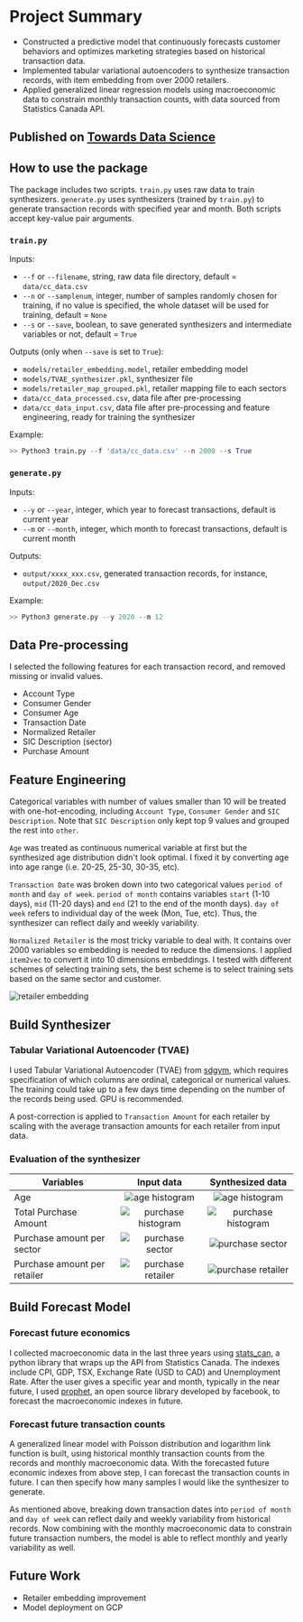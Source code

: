 # Project Summary

* Constructed a predictive model that continuously forecasts customer behaviors and optimizes marketing strategies based on historical transaction data.
* Implemented tabular variational autoencoders to synthesize transaction records, with item embedding from over 2000 retailers.
* Applied generalized linear regression models using macroeconomic data to constrain monthly transaction counts, with data sourced from Statistics Canada API.

## Published on [Towards Data Science](https://towardsdatascience.com/a-deep-learning-based-method-for-synthesizing-data-with-an-application-in-financial-transactions-9c3936423d9a)

## How to use the package

The package includes two scripts. `train.py` uses raw data to train synthesizers. `generate.py` uses synthesizers (trained by `train.py`) to generate transaction records with specified year and month. Both scripts accept key-value pair arguments.

### `train.py`

Inputs: 
  * `--f` or `--filename`, string, raw data file directory, default = `data/cc_data.csv`
  * `--n` or `--samplenum`, integer, number of samples randomly chosen for training, if no value is specified, the whole dataset will be used for training, default = `None`
  * `--s` or `--save`, boolean, to save generated synthesizers and intermediate variables or not, default = `True`
  
Outputs (only when `--save` is set to `True`):
  * `models/retailer_embedding.model`, retailer embedding model
  * `models/TVAE_synthesizer.pkl`, synthesizer file
  * `models/retailer_map_grouped.pkl`, retailer mapping file to each sectors
  * `data/cc_data_processed.csv`, data file after pre-processing
  * `data/cc_data_input.csv`, data file after pre-processing and feature engineering, ready for training the synthesizer
  
Example:
```python
>> Python3 train.py --f 'data/cc_data.csv' --n 2000 --s True
```

### `generate.py`

Inputs:
  * `--y` or `--year`, integer, which year to forecast transactions, default is current year
  * `--m` or `--month`, integer, which month to forecast transactions, default is current month
  
Outputs:
  * `output/xxxx_xxx.csv`, generated transaction records, for instance, `output/2020_Dec.csv`
  
Example:
```Python
>> Python3 generate.py --y 2020 --m 12
```

## Data Pre-processing

I selected the following features for each transaction record, and removed missing or invalid values.

* Account Type
* Consumer Gender
* Consumer Age
* Transaction Date
* Normalized Retailer
* SIC Description (sector)
* Purchase Amount

## Feature Engineering

Categorical variables with number of values smaller than 10 will be treated with one-hot-encoding, including `Account Type`, `Consumer Gender` and `SIC Description`. Note that `SIC Description` only kept top 9 values and grouped the rest into `other`.

`Age` was treated as continuous numerical variable at first but the synthesized age distribution didn't look optimal. I fixed it by converting age into age range (i.e. 20-25, 25-30, 30-35, etc).

`Transaction Date` was broken down into two categorical values `period of month` and `day of week`. `period of month` contains variables `start` (1-10 days), `mid` (11-20 days) and `end` (21 to the end of the month days). `day of week` refers to individual day of the week (Mon, Tue, etc). Thus, the synthesizer can reflect daily and weekly variability. 

`Normalized Retailer` is the most tricky variable to deal with. It contains over 2000 variables so embedding is needed to reduce the dimensions. I applied `item2vec` to convert it into 10 dimensions embeddings. I tested with different schemes of selecting training sets, the best scheme is to select training sets based on the same sector and customer.

![retailer embedding](https://github.com/rui-zhang-ocean/Predict_Transactions/blob/master/experiments/figs/retailer2vec/exp_07_10emb.png "retailer embedding")

## Build Synthesizer

### Tabular Variational Autoencoder (TVAE)

I used Tabular Variational Autoencoder (TVAE) from [sdgym](https://github.com/sdv-dev/SDGym/blob/master/sdgym/synthesizers/tvae.py), which requires specification of which columns are ordinal, categorical or numerical values. The training could take up to a few days time depending on the number of the records being used. GPU is recommended.

A post-correction is applied to `Transaction Amount` for each retailer by scaling with the average transaction amounts for each retailer from input data.

### Evaluation of the synthesizer

| Variables        | Input data      | Synthesized data  |
| ---------------- |:---------------:|:-----------------:|
| Age                   | ![age histogram](https://github.com/rui-zhang-ocean/Predict_Transactions/blob/master/experiments/figs/eda/age_hist_input.png "age histogram input") | ![age histogram](https://github.com/rui-zhang-ocean/Predict_Transactions/blob/master/experiments/figs/eda/age_hist_syn_ageCat70.png "age histogram synthesized") |
| Total Purchase Amount       | ![purchase histogram](https://github.com/rui-zhang-ocean/Predict_Transactions/blob/master/experiments/figs/eda/purchase_hist_input.png "purchase histogram input")       | ![purchase histogram](https://github.com/rui-zhang-ocean/Predict_Transactions/blob/master/experiments/figs/eda/purchase_hist_syn_ageCat70_corr.png "purchase histogram synthesized") |
| Purchase amount per sector   | ![purchase sector](https://github.com/rui-zhang-ocean/Predict_Transactions/blob/master/experiments/figs/eda/purchase_SIC%20Description_input.png "purchase sector input")| ![purchase sector](https://github.com/rui-zhang-ocean/Predict_Transactions/blob/master/experiments/figs/eda/purchase_SIC%20Description_synthesized.png "purchase sector synthesized")|
| Purchase amount per retailer | ![purchase retailer](https://github.com/rui-zhang-ocean/Predict_Transactions/blob/master/experiments/figs/eda/purchase_Normalized%20Retailer_input.png "purchase retailer input") |   ![purchase retailer](https://github.com/rui-zhang-ocean/Predict_Transactions/blob/master/experiments/figs/eda/purchase_Normalized%20Retailer_synthesized.png "purchase retailer synthesized") |

## Build Forecast Model

### Forecast future economics

I collected macroeconomic data in the last three years using [stats_can](https://stats-can.readthedocs.io/en/latest/), a python library that wraps up the API from Statistics Canada. The indexes include CPI, GDP, TSX, Exchange Rate (USD to CAD) and Unemployment Rate. After the user gives a specific year and month, typically in the near future, I used [prophet](https://facebook.github.io/prophet/), an open source library developed by facebook, to forecast the macroeconomic indexes in future.

### Forecast future transaction counts

A generalized linear model with Poisson distribution and logarithm link function is built, using historical monthly transaction counts from the records and monthly macroeconomic data. With the forecasted future economic indexes from above step, I can forecast the transaction counts in future. I can then specify how many samples I would like the synthesizer to generate. 

As mentioned above, breaking down transaction dates into `period of month` and `day of week` can reflect daily and weekly variability from historical records. Now combining with the monthly macroeconomic data to constrain future transaction numbers, the model is able to reflect monthly and yearly variability as well. 

## Future Work

* Retailer embedding improvement
* Model deployment on GCP
